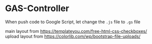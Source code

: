 # GAS-Controller
 When push code to Google Script, let change the `.js` file to `.gs` file

main layout from https://templateyou.com/free-html-css-checkboxes/
upload layout from https://colorlib.com/wp/bootstrap-file-uploads/

